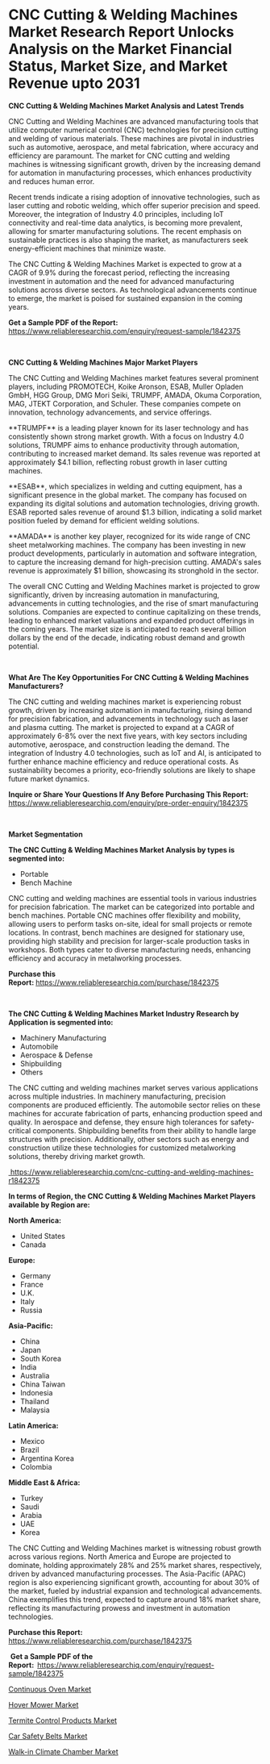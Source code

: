 <p><h1>CNC Cutting & Welding Machines Market Research Report Unlocks Analysis on the Market Financial Status, Market Size, and Market Revenue upto 2031</h1></p><p><strong>CNC Cutting & Welding Machines Market Analysis and Latest Trends</strong></p>
<p><p>CNC Cutting and Welding Machines are advanced manufacturing tools that utilize computer numerical control (CNC) technologies for precision cutting and welding of various materials. These machines are pivotal in industries such as automotive, aerospace, and metal fabrication, where accuracy and efficiency are paramount. The market for CNC cutting and welding machines is witnessing significant growth, driven by the increasing demand for automation in manufacturing processes, which enhances productivity and reduces human error.</p><p>Recent trends indicate a rising adoption of innovative technologies, such as laser cutting and robotic welding, which offer superior precision and speed. Moreover, the integration of Industry 4.0 principles, including IoT connectivity and real-time data analytics, is becoming more prevalent, allowing for smarter manufacturing solutions. The recent emphasis on sustainable practices is also shaping the market, as manufacturers seek energy-efficient machines that minimize waste.</p><p>The CNC Cutting & Welding Machines Market is expected to grow at a CAGR of 9.9% during the forecast period, reflecting the increasing investment in automation and the need for advanced manufacturing solutions across diverse sectors. As technological advancements continue to emerge, the market is poised for sustained expansion in the coming years.</p></p>
<p><strong>Get a Sample PDF of the Report:&nbsp;</strong> <a href="https://www.reliableresearchiq.com/enquiry/request-sample/1842375?utm_campaign=120&utm_medium=2&utm_source=Github&utm_content=ia&utm_term=16102024&utm_id=cnc-cutting-welding-machines">https://www.reliableresearchiq.com/enquiry/request-sample/1842375</a></p>
<p>&nbsp;</p>
<p><strong>CNC Cutting & Welding Machines Major Market Players</strong></p>
<p><p>The CNC Cutting and Welding Machines market features several prominent players, including PROMOTECH, Koike Aronson, ESAB, Muller Opladen GmbH, HGG Group, DMG Mori Seiki, TRUMPF, AMADA, Okuma Corporation, MAG, JTEKT Corporation, and Schuler. These companies compete on innovation, technology advancements, and service offerings.</p><p>**TRUMPF** is a leading player known for its laser technology and has consistently shown strong market growth. With a focus on Industry 4.0 solutions, TRUMPF aims to enhance productivity through automation, contributing to increased market demand. Its sales revenue was reported at approximately $4.1 billion, reflecting robust growth in laser cutting machines.</p><p>**ESAB**, which specializes in welding and cutting equipment, has a significant presence in the global market. The company has focused on expanding its digital solutions and automation technologies, driving growth. ESAB reported sales revenue of around $1.3 billion, indicating a solid market position fueled by demand for efficient welding solutions.</p><p>**AMADA** is another key player, recognized for its wide range of CNC sheet metalworking machines. The company has been investing in new product developments, particularly in automation and software integration, to capture the increasing demand for high-precision cutting. AMADA's sales revenue is approximately $1 billion, showcasing its stronghold in the sector.</p><p>The overall CNC Cutting and Welding Machines market is projected to grow significantly, driven by increasing automation in manufacturing, advancements in cutting technologies, and the rise of smart manufacturing solutions. Companies are expected to continue capitalizing on these trends, leading to enhanced market valuations and expanded product offerings in the coming years. The market size is anticipated to reach several billion dollars by the end of the decade, indicating robust demand and growth potential.</p></p>
<p>&nbsp;</p>
<p><strong>What Are The Key Opportunities For CNC Cutting & Welding Machines Manufacturers?</strong></p>
<p><p>The CNC cutting and welding machines market is experiencing robust growth, driven by increasing automation in manufacturing, rising demand for precision fabrication, and advancements in technology such as laser and plasma cutting. The market is projected to expand at a CAGR of approximately 6-8% over the next five years, with key sectors including automotive, aerospace, and construction leading the demand. The integration of Industry 4.0 technologies, such as IoT and AI, is anticipated to further enhance machine efficiency and reduce operational costs. As sustainability becomes a priority, eco-friendly solutions are likely to shape future market dynamics.</p></p>
<p><strong>Inquire or Share Your Questions If Any Before Purchasing This Report:</strong> <a href="https://www.reliableresearchiq.com/enquiry/pre-order-enquiry/1842375?utm_campaign=120&utm_medium=2&utm_source=Github&utm_content=ia&utm_term=16102024&utm_id=cnc-cutting-welding-machines">https://www.reliableresearchiq.com/enquiry/pre-order-enquiry/1842375</a></p>
<p>&nbsp;</p>
<p><strong>Market Segmentation</strong></p>
<p><strong>The CNC Cutting & Welding Machines Market Analysis by types is segmented into:</strong></p>
<p><ul><li>Portable</li><li>Bench Machine</li></ul></p>
<p><p>CNC cutting and welding machines are essential tools in various industries for precision fabrication. The market can be categorized into portable and bench machines. Portable CNC machines offer flexibility and mobility, allowing users to perform tasks on-site, ideal for small projects or remote locations. In contrast, bench machines are designed for stationary use, providing high stability and precision for larger-scale production tasks in workshops. Both types cater to diverse manufacturing needs, enhancing efficiency and accuracy in metalworking processes.</p></p>
<p><strong>Purchase this Report:&nbsp;</strong><a href="https://www.reliableresearchiq.com/purchase/1842375?utm_campaign=120&utm_medium=2&utm_source=Github&utm_content=ia&utm_term=16102024&utm_id=cnc-cutting-welding-machines">https://www.reliableresearchiq.com/purchase/1842375</a></p>
<p>&nbsp;</p>
<p><strong>The CNC Cutting & Welding Machines Market Industry Research by Application is segmented into:</strong></p>
<p><ul><li>Machinery Manufacturing</li><li>Automobile</li><li>Aerospace & Defense</li><li>Shipbuilding</li><li>Others</li></ul></p>
<p><p>The CNC cutting and welding machines market serves various applications across multiple industries. In machinery manufacturing, precision components are produced efficiently. The automobile sector relies on these machines for accurate fabrication of parts, enhancing production speed and quality. In aerospace and defense, they ensure high tolerances for safety-critical components. Shipbuilding benefits from their ability to handle large structures with precision. Additionally, other sectors such as energy and construction utilize these technologies for customized metalworking solutions, thereby driving market growth.</p></p>
<p><a href="https://www.reliableresearchiq.com/cnc-cutting-and-welding-machines-r1842375?utm_campaign=120&utm_medium=2&utm_source=Github&utm_content=ia&utm_term=16102024&utm_id=cnc-cutting-welding-machines">&nbsp;https://www.reliableresearchiq.com/cnc-cutting-and-welding-machines-r1842375</a></p>
<p><strong>In terms of Region, the CNC Cutting & Welding Machines Market Players available by Region are:</strong></p>
<p>
    <p> <strong> North America: </strong>
        <ul>
            <li>United States</li>
            <li>Canada</li>
        </ul>
        </p> 
    <p> <strong> Europe: </strong>
        <ul>
            <li>Germany</li>
            <li>France</li>
            <li>U.K.</li>
            <li>Italy</li>
            <li>Russia</li>
        </ul>
        </p> 
    <p> <strong> Asia-Pacific: </strong>
        <ul>
            <li>China</li>
            <li>Japan</li>
            <li>South Korea</li>
            <li>India</li>
            <li>Australia</li>
            <li>China Taiwan</li>
            <li>Indonesia</li>
            <li>Thailand</li>
            <li>Malaysia</li>
        </ul>
        </p> 
    <p> <strong> Latin America: </strong>
        <ul>
            <li>Mexico</li>
            <li>Brazil</li>
            <li>Argentina Korea</li>
            <li>Colombia</li>
        </ul>
        </p> 
    <p> <strong> Middle East & Africa: </strong>
        <ul>
            <li>Turkey</li>
            <li>Saudi</li>
            <li>Arabia</li>
            <li>UAE</li>
            <li>Korea</li>
        </ul>
    </p>
    </p>
<p><p>The CNC Cutting and Welding Machines market is witnessing robust growth across various regions. North America and Europe are projected to dominate, holding approximately 28% and 25% market shares, respectively, driven by advanced manufacturing processes. The Asia-Pacific (APAC) region is also experiencing significant growth, accounting for about 30% of the market, fueled by industrial expansion and technological advancements. China exemplifies this trend, expected to capture around 18% market share, reflecting its manufacturing prowess and investment in automation technologies.</p></p>
<p><strong>Purchase this Report: </strong><a href="https://www.reliableresearchiq.com/purchase/1842375?utm_campaign=120&utm_medium=2&utm_source=Github&utm_content=ia&utm_term=16102024&utm_id=cnc-cutting-welding-machines">https://www.reliableresearchiq.com/purchase/1842375</a></p>
<p>&nbsp;<strong>Get a Sample PDF of the Report:&nbsp;&nbsp;</strong><a href="https://www.reliableresearchiq.com/enquiry/request-sample/1842375?utm_campaign=120&utm_medium=2&utm_source=Github&utm_content=ia&utm_term=16102024&utm_id=cnc-cutting-welding-machines">https://www.reliableresearchiq.com/enquiry/request-sample/1842375</a></p>
<p><strong></strong></p>
<p><p><a href="https://issuu.com/reportprime-2/docs/continuous-oven-market-size-2030.pp_78b819a2b87307?utm_campaign=120&utm_medium=2&utm_source=Github&utm_content=ia&utm_term=16102024&utm_id=cnc-cutting-welding-machines">Continuous Oven Market</a></p><p><a href="https://issuu.com/reportprime-2/docs/hover-mower-market-size-2030.pptx_493fd54cbad6fd?utm_campaign=120&utm_medium=2&utm_source=Github&utm_content=ia&utm_term=16102024&utm_id=cnc-cutting-welding-machines">Hover Mower Market</a></p><p><a href="https://www.linkedin.com/pulse/termite-control-products-market-global-regional-analysis-pmruf?utm_campaign=120&utm_medium=2&utm_source=Github&utm_content=ia&utm_term=16102024&utm_id=cnc-cutting-welding-machines">Termite Control Products Market</a></p><p><a href="https://www.linkedin.com/pulse/global-car-safety-belts-market-trends-forecasts-strategic-vw4nf?utm_campaign=120&utm_medium=2&utm_source=Github&utm_content=ia&utm_term=16102024&utm_id=cnc-cutting-welding-machines">Car Safety Belts Market</a></p><p><a href="https://github.com/akrenkthongy/Market-Research-Report-List-1/blob/main/walk-in-climate-chamber-market.md?utm_campaign=120&utm_medium=2&utm_source=Github&utm_content=ia&utm_term=16102024&utm_id=cnc-cutting-welding-machines">Walk-in Climate Chamber Market</a></p></p>
